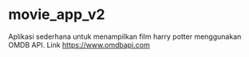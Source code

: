 # movie_app_v2

Aplikasi sederhana untuk menampilkan film harry potter menggunakan OMDB API.
Link https://www.omdbapi.com

